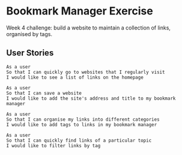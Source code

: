 # Bookmark Manager Exercise

Week 4 challenge: build a website to maintain a collection of links, organised by tags.

## User Stories

```
As a user 
So that I can quickly go to websites that I regularly visit
I would like to see a list of links on the homepage

As a user
So that I can save a website
I would like to add the site's address and title to my bookmark manager

As a user 
So that I can organise my links into different categories
I would like to add tags to links in my bookmark manager

As a user
So that I can quickly find links of a particular topic
I would like to filter links by tag
```
